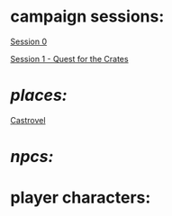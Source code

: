 
# __________________campaign sessions:__________________

[Session 0](starfinder%20d525d576429a402294ef03e9f7cc4bd5/Session%200%2070bdcf936a7b4364b1cb5c8761266d8a.html)

[Session 1 - Quest for the Crates](starfinder%20d525d576429a402294ef03e9f7cc4bd5/Session%201%20-%20Quest%20for%20the%20Crates%208b2861f89ef84e7c920ddcb150544499.html)

# _______places:_______

[Castrovel](starfinder%20d525d576429a402294ef03e9f7cc4bd5/Castrovel%20a56427ce1c494eda8d90bbc1262cf2a2.html)

# _npcs:_

# __player characters:__